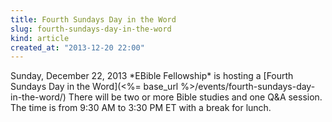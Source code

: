 ```yaml
---
title: Fourth Sundays Day in the Word
slug: fourth-sundays-day-in-the-word
kind: article
created_at: "2013-12-20 22:00"
---
```

<div itemscope itemtype="http://schema.org/Event" markdown="1">
<meta itemprop="name" content="<%= h :title %>">

<span itemprop="description">
Sunday, December 22, 2013 *EBible Fellowship* is hosting a 
[Fourth Sundays Day in the Word](<%= base_url %>/events/fourth-sundays-day-in-the-word/)
There will be two or more Bible studies and one Q&A session.  
The time is from 9:30 AM to 3:30 PM ET with a break for lunch.
</span>

<meta itemprop="startDate" content="2013-12-22T09:30-0500">
<meta itemprop="endDate" content="2013-12-22T15:30-0500">

</div>

